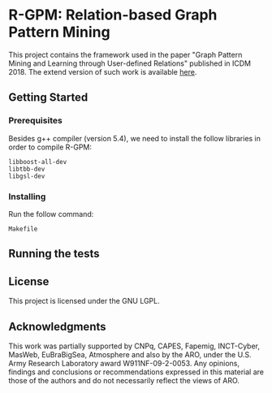# R-GPM: Relation-based Graph Pattern Mining

This project contains the framework 
used in the paper "Graph Pattern Mining and Learning through User-defined Relations" published in ICDM 2018. The extend version of such work 
is available [here](https://arxiv.org/abs/1809.05241).

## Getting Started


### Prerequisites


Besides g++ compiler (version 5.4), 
we need to install the follow libraries in order to compile R-GPM:

```
libboost-all-dev
libtbb-dev
libgsl-dev

```

### Installing

Run the follow command:

```
Makefile
```

## Running the tests

## License

This project is licensed under the GNU LGPL.

## Acknowledgments

This work was partially supported by
CNPq, CAPES, Fapemig, INCT-Cyber, MasWeb, EuBraBigSea,
Atmosphere and also by the ARO, under the U.S.
Army Research Laboratory award W911NF-09-2-0053. Any
opinions, findings and conclusions or recommendations expressed
in this material are those of the authors and do not
necessarily reflect the views of ARO.
